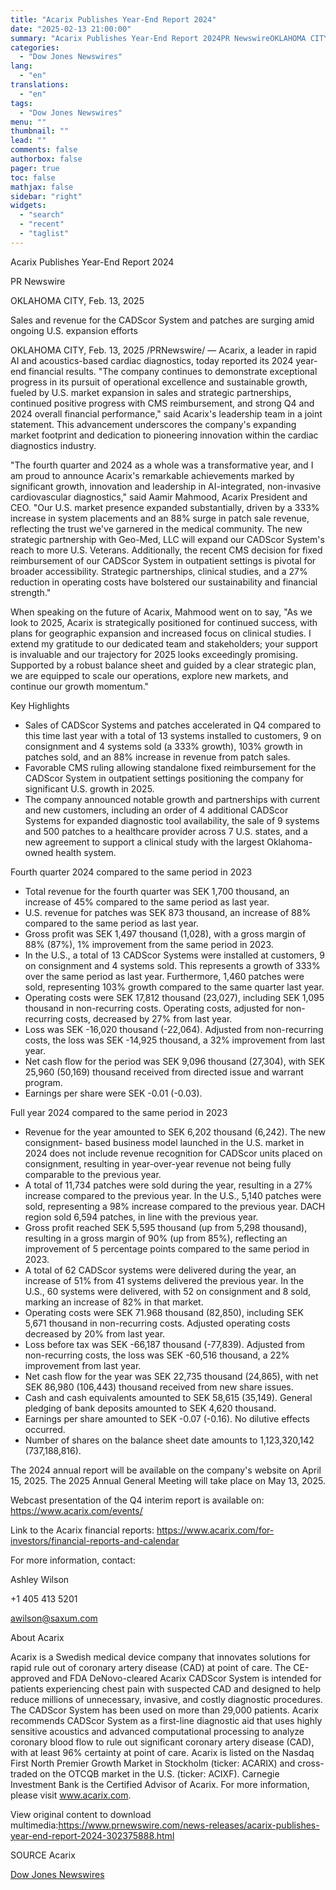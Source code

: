 ```yaml
---
title: "Acarix Publishes Year-End Report 2024"
date: "2025-02-13 21:00:00"
summary: "Acarix Publishes Year-End Report 2024PR NewswireOKLAHOMA CITY, Feb. 13, 2025Sales and revenue for the CADScor System and patches are surging amid ongoing U.S. expansion effortsOKLAHOMA CITY, Feb. 13, 2025 /PRNewswire/ — Acarix, a leader in rapid AI and acoustics-based cardiac diagnostics, today reported its 2024 year-end financial results. \"The company..."
categories:
  - "Dow Jones Newswires"
lang:
  - "en"
translations:
  - "en"
tags:
  - "Dow Jones Newswires"
menu: ""
thumbnail: ""
lead: ""
comments: false
authorbox: false
pager: true
toc: false
mathjax: false
sidebar: "right"
widgets:
  - "search"
  - "recent"
  - "taglist"
---
```


Acarix Publishes Year-End Report 2024

PR Newswire

OKLAHOMA CITY, Feb. 13, 2025

Sales and revenue for the CADScor System and patches are surging amid ongoing U.S. expansion efforts

OKLAHOMA CITY, Feb. 13, 2025 /PRNewswire/ — Acarix, a leader in rapid AI and acoustics-based cardiac diagnostics, today reported its 2024 year-end financial results. "The company continues to demonstrate exceptional progress in its pursuit of operational excellence and sustainable growth, fueled by U.S. market expansion in sales and strategic partnerships, continued positive progress with CMS reimbursement, and strong Q4 and 2024 overall financial performance," said Acarix's leadership team in a joint statement. This advancement underscores the company's expanding market footprint and dedication to pioneering innovation within the cardiac diagnostics industry.

"The fourth quarter and 2024 as a whole was a transformative year, and I am proud to announce Acarix's remarkable achievements marked by significant growth, innovation and leadership in AI-integrated, non-invasive cardiovascular diagnostics," said Aamir Mahmood, Acarix President and CEO. "Our U.S. market presence expanded substantially, driven by a 333% increase in system placements and an 88% surge in patch sale revenue, reflecting the trust we've garnered in the medical community. The new strategic partnership with Geo-Med, LLC will expand our CADScor System's reach to more U.S. Veterans. Additionally, the recent CMS decision for fixed reimbursement of our CADScor System in outpatient settings is pivotal for broader accessibility. Strategic partnerships, clinical studies, and a 27% reduction in operating costs have bolstered our sustainability and financial strength."

When speaking on the future of Acarix, Mahmood went on to say, "As we look to 2025, Acarix is strategically positioned for continued success, with plans for geographic expansion and increased focus on clinical studies. I extend my gratitude to our dedicated team and stakeholders; your support is invaluable and our trajectory for 2025 looks exceedingly promising. Supported by a robust balance sheet and guided by a clear strategic plan, we are equipped to scale our operations, explore new markets, and continue our growth momentum."

Key Highlights

* Sales of CADScor Systems and patches accelerated in Q4 compared to this time last year with a total of 13 systems installed to customers, 9 on consignment and 4 systems sold (a 333% growth), 103% growth in patches sold, and an 88% increase in revenue from patch sales.
* Favorable CMS ruling allowing standalone fixed reimbursement for the CADScor System in outpatient settings positioning the company for significant U.S. growth in 2025.
* The company announced notable growth and partnerships with current and new customers, including an order of 4 additional CADScor Systems for expanded diagnostic tool availability, the sale of 9 systems and 500 patches to a healthcare provider across 7 U.S. states, and a new agreement to support a clinical study with the largest Oklahoma-owned health system.

Fourth quarter 2024 compared to the same period in 2023

* Total revenue for the fourth quarter was SEK 1,700 thousand, an increase of 45% compared to the same period as last year.
* U.S. revenue for patches was SEK 873 thousand, an increase of 88% compared to the same period as last year.
* Gross profit was SEK 1,497 thousand (1,028), with a gross margin of 88% (87%), 1% improvement from the same period in 2023.
* In the U.S., a total of 13 CADScor Systems were installed at customers, 9 on consignment and 4 systems sold. This represents a growth of 333% over the same period as last year. Furthermore, 1,460 patches were sold, representing 103% growth compared to the same quarter last year.
* Operating costs were SEK 17,812 thousand (23,027), including SEK 1,095 thousand in non-recurring costs. Operating costs, adjusted for non-recurring costs, decreased by 27% from last year.
* Loss was SEK -16,020 thousand (-22,064). Adjusted from non-recurring costs, the loss was SEK -14,925 thousand, a 32% improvement from last year.
* Net cash flow for the period was SEK 9,096 thousand (27,304), with SEK 25,960 (50,169) thousand received from directed issue and warrant program.
* Earnings per share were SEK -0.01 (-0.03).

Full year 2024 compared to the same period in 2023

* Revenue for the year amounted to SEK 6,202 thousand (6,242). The new consignment- based business model launched in the U.S. market in 2024 does not include revenue recognition for CADScor units placed on consignment, resulting in year-over-year revenue not being fully comparable to the previous year.
* A total of 11,734 patches were sold during the year, resulting in a 27% increase compared to the previous year. In the U.S., 5,140 patches were sold, representing a 98% increase compared to the previous year. DACH region sold 6,594 patches, in line with the previous year.
* Gross profit reached SEK 5,595 thousand (up from 5,298 thousand), resulting in a gross margin of 90% (up from 85%), reflecting an improvement of 5 percentage points compared to the same period in 2023.
* A total of 62 CADScor systems were delivered during the year, an increase of 51% from 41 systems delivered the previous year. In the U.S., 60 systems were delivered, with 52 on consignment and 8 sold, marking an increase of 82% in that market.
* Operating costs were SEK 71.968 thousand (82,850), including SEK 5,671 thousand in non-recurring costs. Adjusted operating costs decreased by 20% from last year.
* Loss before tax was SEK -66,187 thousand (-77,839). Adjusted from non-recurring costs, the loss was SEK -60,516 thousand, a 22% improvement from last year.
* Net cash flow for the year was SEK 22,735 thousand (24,865), with net SEK 86,980 (106,443) thousand received from new share issues.
* Cash and cash equivalents amounted to SEK 58,615 (35,149). General pledging of bank deposits amounted to SEK 4,620 thousand.
* Earnings per share amounted to SEK -0.07 (-0.16). No dilutive effects occurred.
* Number of shares on the balance sheet date amounts to 1,123,320,142 (737,188,816).

The 2024 annual report will be available on the company's website on April 15, 2025. The 2025 Annual General Meeting will take place on May 13, 2025.

Webcast presentation of the Q4 interim report is available on: https://www.acarix.com/events/

Link to the Acarix financial reports: https://www.acarix.com/for-investors/financial-reports-and-calendar

For more information, contact:

Ashley Wilson

+1 405 413 5201

awilson@saxum.com

About Acarix

Acarix is a Swedish medical device company that innovates solutions for rapid rule out of coronary artery disease (CAD) at point of care. The CE-approved and FDA DeNovo-cleared Acarix CADScor System is intended for patients experiencing chest pain with suspected CAD and designed to help reduce millions of unnecessary, invasive, and costly diagnostic procedures. The CADScor System has been used on more than 29,000 patients. Acarix recommends CADScor System as a first-line diagnostic aid that uses highly sensitive acoustics and advanced computational processing to analyze coronary blood flow to rule out significant coronary artery disease (CAD), with at least 96% certainty at point of care. Acarix is listed on the Nasdaq First North Premier Growth Market in Stockholm (ticker: ACARIX) and cross-traded on the OTCQB market in the U.S. (ticker: ACIXF). Carnegie Investment Bank is the Certified Advisor of Acarix. For more information, please visit www.acarix.com.

View original content to download multimedia:https://www.prnewswire.com/news-releases/acarix-publishes-year-end-report-2024-302375888.html

SOURCE Acarix

[Dow Jones Newswires](https://www.tradingview.com/news/DJN_DN20250213008712:0/)
